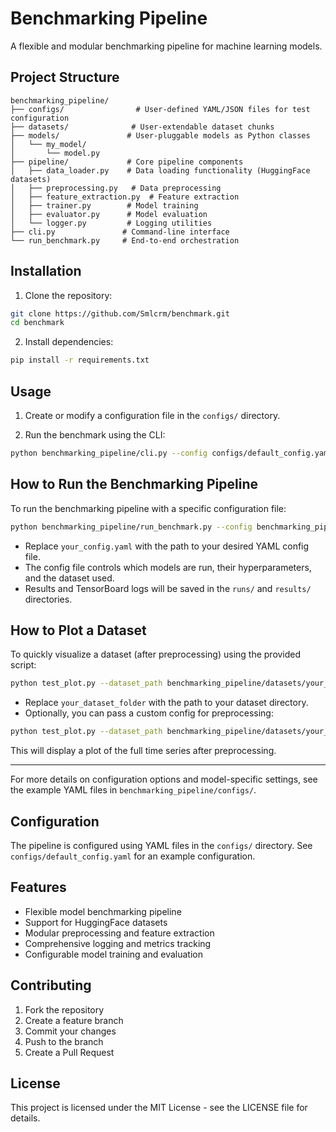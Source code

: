 # Benchmarking Pipeline

A flexible and modular benchmarking pipeline for machine learning models.

## Project Structure

```
benchmarking_pipeline/
├── configs/                # User-defined YAML/JSON files for test configuration
├── datasets/              # User-extendable dataset chunks 
├── models/               # User-pluggable models as Python classes
│   └── my_model/
│       └── model.py
├── pipeline/             # Core pipeline components
│   ├── data_loader.py    # Data loading functionality (HuggingFace datasets)
│   ├── preprocessing.py   # Data preprocessing
│   ├── feature_extraction.py  # Feature extraction
│   ├── trainer.py        # Model training
│   ├── evaluator.py      # Model evaluation
│   └── logger.py         # Logging utilities
├── cli.py               # Command-line interface
└── run_benchmark.py     # End-to-end orchestration
```

## Installation

1. Clone the repository:
```bash
git clone https://github.com/Smlcrm/benchmark.git
cd benchmark
```

2. Install dependencies:
```bash
pip install -r requirements.txt
```

## Usage

1. Create or modify a configuration file in the `configs/` directory.

2. Run the benchmark using the CLI:
```bash
python benchmarking_pipeline/cli.py --config configs/default_config.yaml
```

## How to Run the Benchmarking Pipeline

To run the benchmarking pipeline with a specific configuration file:

```bash
python benchmarking_pipeline/run_benchmark.py --config benchmarking_pipeline/configs/your_config.yaml
```

- Replace `your_config.yaml` with the path to your desired YAML config file.
- The config file controls which models are run, their hyperparameters, and the dataset used.
- Results and TensorBoard logs will be saved in the `runs/` and `results/` directories.

## How to Plot a Dataset

To quickly visualize a dataset (after preprocessing) using the provided script:

```bash
python test_plot.py --dataset_path benchmarking_pipeline/datasets/your_dataset_folder
```

- Replace `your_dataset_folder` with the path to your dataset directory.
- Optionally, you can pass a custom config for preprocessing:

```bash
python test_plot.py --dataset_path benchmarking_pipeline/datasets/your_dataset_folder --config benchmarking_pipeline/configs/your_config.yaml
```

This will display a plot of the full time series after preprocessing.

---

For more details on configuration options and model-specific settings, see the example YAML files in `benchmarking_pipeline/configs/`.

## Configuration

The pipeline is configured using YAML files in the `configs/` directory. See `configs/default_config.yaml` for an example configuration.

## Features

- Flexible model benchmarking pipeline
- Support for HuggingFace datasets
- Modular preprocessing and feature extraction
- Comprehensive logging and metrics tracking
- Configurable model training and evaluation

## Contributing

1. Fork the repository
2. Create a feature branch
3. Commit your changes
4. Push to the branch
5. Create a Pull Request

## License

This project is licensed under the MIT License - see the LICENSE file for details.
